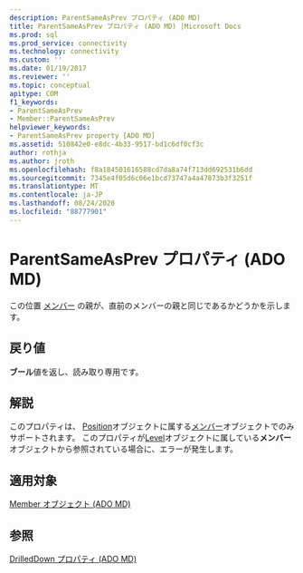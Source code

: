 ```yaml
---
description: ParentSameAsPrev プロパティ (ADO MD)
title: ParentSameAsPrev プロパティ (ADO MD) |Microsoft Docs
ms.prod: sql
ms.prod_service: connectivity
ms.technology: connectivity
ms.custom: ''
ms.date: 01/19/2017
ms.reviewer: ''
ms.topic: conceptual
apitype: COM
f1_keywords:
- ParentSameAsPrev
- Member::ParentSameAsPrev
helpviewer_keywords:
- ParentSameAsPrev property [ADO MD]
ms.assetid: 510842e0-e8dc-4b33-9517-bd1c6df0cf3c
author: rothja
ms.author: jroth
ms.openlocfilehash: f8a184501616588cd7da8a74f713dd692531b6dd
ms.sourcegitcommit: 7345e4f05d6c06e1bcd73747a4a47873b3f3251f
ms.translationtype: MT
ms.contentlocale: ja-JP
ms.lasthandoff: 08/24/2020
ms.locfileid: "88777901"
---
```

# <a name="parentsameasprev-property-ado-md"></a>ParentSameAsPrev プロパティ (ADO MD)
この位置 [メンバー](./member-object-ado-md.md) の親が、直前のメンバーの親と同じであるかどうかを示します。  
  
## <a name="return-values"></a>戻り値  
 **ブール**値を返し、読み取り専用です。  
  
## <a name="remarks"></a>解説  
 このプロパティは、 [Position](./position-object-ado-md.md)オブジェクトに属する[メンバー](./member-object-ado-md.md)オブジェクトでのみサポートされます。 このプロパティが[Level](./level-object-ado-md.md)オブジェクトに属している**メンバー**オブジェクトから参照されている場合に、エラーが発生します。  
  
## <a name="applies-to"></a>適用対象  
 [Member オブジェクト (ADO MD)](./member-object-ado-md.md)  
  
## <a name="see-also"></a>参照  
 [DrilledDown プロパティ (ADO MD)](./drilleddown-property-ado-md.md)